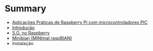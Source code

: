 # Summary

* [Aplicações Práticas de Raspberry Pi com microcontroladores PIC](README.md)
* [Introdução](introducao.md)
* [S.O. no Raspberry](so_no_raspberry.md)
* [Minibian (MINImal raspBIAN)](minibian_minimal_raspbian.md)
* Instalação

